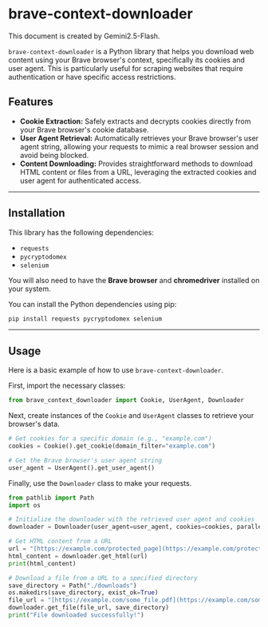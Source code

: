 # brave-context-downloader

This document is created by Gemini2.5-Flash.

`brave-context-downloader` is a Python library that helps you download web content using your Brave browser's context, specifically its cookies and user agent. This is particularly useful for scraping websites that require authentication or have specific access restrictions.

## Features

* **Cookie Extraction:** Safely extracts and decrypts cookies directly from your Brave browser's cookie database.
* **User Agent Retrieval:** Automatically retrieves your Brave browser's user agent string, allowing your requests to mimic a real browser session and avoid being blocked.
* **Content Downloading:** Provides straightforward methods to download HTML content or files from a URL, leveraging the extracted cookies and user agent for authenticated access.

---

## Installation

This library has the following dependencies:

* `requests`
* `pycryptodomex`
* `selenium`

You will also need to have the **Brave browser** and **chromedriver** installed on your system.

You can install the Python dependencies using pip:

```bash
pip install requests pycryptodomex selenium
````

-----

## Usage

Here is a basic example of how to use `brave-context-downloader`.

First, import the necessary classes:

```python
from brave_context_downloader import Cookie, UserAgent, Downloader
```

Next, create instances of the `Cookie` and `UserAgent` classes to retrieve your browser's data.

```python
# Get cookies for a specific domain (e.g., "example.com")
cookies = Cookie().get_cookie(domain_filter="example.com")

# Get the Brave browser's user agent string
user_agent = UserAgent().get_user_agent()
```

Finally, use the `Downloader` class to make your requests.

```python
from pathlib import Path
import os

# Initialize the downloader with the retrieved user agent and cookies
downloader = Downloader(user_agent=user_agent, cookies=cookies, parallel=1)

# Get HTML content from a URL
url = "[https://example.com/protected_page](https://example.com/protected_page)"
html_content = downloader.get_html(url)
print(html_content)

# Download a file from a URL to a specified directory
save_directory = Path("./downloads")
os.makedirs(save_directory, exist_ok=True)
file_url = "[https://example.com/some_file.pdf](https://example.com/some_file.pdf)"
downloader.get_file(file_url, save_directory)
print("File downloaded successfully!")
```

